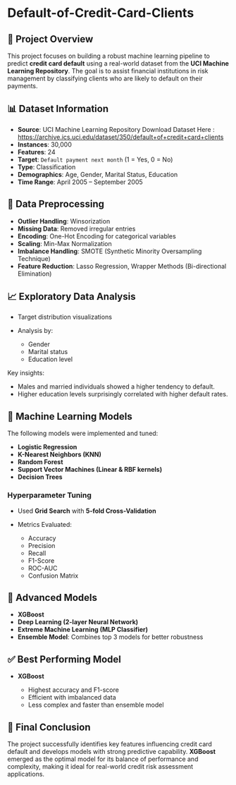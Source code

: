 # Default-of-Credit-Card-Clients

## 🧠 Project Overview

This project focuses on building a robust machine learning pipeline to predict **credit card default** using a real-world dataset from the **UCI Machine Learning Repository**. The goal is to assist financial institutions in risk management by classifying clients who are likely to default on their payments.

## 📊 Dataset Information

* **Source**: UCI Machine Learning Repository
 Download Dataset Here : https://archive.ics.uci.edu/dataset/350/default+of+credit+card+clients
* **Instances**: 30,000
* **Features**: 24
* **Target**: `Default payment next month` (1 = Yes, 0 = No)
* **Type**: Classification
* **Demographics**: Age, Gender, Marital Status, Education
* **Time Range**: April 2005 – September 2005

## 🧹 Data Preprocessing

* **Outlier Handling**: Winsorization
* **Missing Data**: Removed irregular entries
* **Encoding**: One-Hot Encoding for categorical variables
* **Scaling**: Min-Max Normalization
* **Imbalance Handling**: SMOTE (Synthetic Minority Oversampling Technique)
* **Feature Reduction**: Lasso Regression, Wrapper Methods (Bi-directional Elimination)

## 📈 Exploratory Data Analysis

* Target distribution visualizations
* Analysis by:

  * Gender
  * Marital status
  * Education level

Key insights:

* Males and married individuals showed a higher tendency to default.
* Higher education levels surprisingly correlated with higher default rates.

## 🤖 Machine Learning Models

The following models were implemented and tuned:

* **Logistic Regression**
* **K-Nearest Neighbors (KNN)**
* **Random Forest**
* **Support Vector Machines (Linear & RBF kernels)**
* **Decision Trees**

### Hyperparameter Tuning

* Used **Grid Search** with **5-fold Cross-Validation**
* Metrics Evaluated:

  * Accuracy
  * Precision
  * Recall
  * F1-Score
  * ROC-AUC
  * Confusion Matrix

## 🚀 Advanced Models

* **XGBoost**
* **Deep Learning (2-layer Neural Network)**
* **Extreme Machine Learning (MLP Classifier)**
* **Ensemble Model**: Combines top 3 models for better robustness

## ✅ Best Performing Model

* **XGBoost**

  * Highest accuracy and F1-score
  * Efficient with imbalanced data
  * Less complex and faster than ensemble model

## 🏁 Final Conclusion

The project successfully identifies key features influencing credit card default and develops models with strong predictive capability. **XGBoost** emerged as the optimal model for its balance of performance and complexity, making it ideal for real-world credit risk assessment applications.



